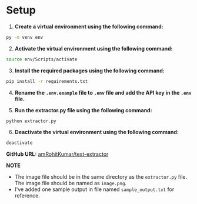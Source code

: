 <!-- write instructions to setup the virtual env with requirements.txt file and then activate it and then add key in .env.example file and then run extractor.py file -->

# Setup
1. **Create a virtual environment using the following command:**
```bash
py -m venv env
```

2. **Activate the virtual environment using the following command:**
```bash
source env/Scripts/activate
```

3. **Install the required packages using the following command:**
```bash
pip install -r requirements.txt
```

4. **Rename the `.env.example` file to `.env` file and add the API key in the `.env` file.**

5. **Run the extractor.py file using the following command:**
```bash
python extractor.py
```

6. **Deactivate the virtual environment using the following command:**
```bash 
deactivate
```

<!-- Add github url for this repo -->
**GitHub URL:** 
[amRohitKumar/text-extractor](https://github.com/amRohitKumar/text-extractor)



**NOTE**
- The image file should be in the same directory as the `extractor.py` file. The image file should be named as `image.png`.
- I've added one sample output in file named `sample_output.txt` for reference.
